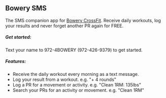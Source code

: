 ## Bowery SMS
The SMS companion app for [Bowery CrossFit](http://www.bowerycrossfit.com). Receive daily workouts, log your results and never forget another PR again for FREE.

##### Get started:
Text your name to 972-4BOWERY (972-426-9379) to get started.

##### Features:
- Receive the daily workout every morning as a text message.
- Log your result from a workout. e.g. "+ 4 rounds"
- Log a PR for a movement or activity. e.g. "Clean 1RM: 135lbs"
- Search your PRs for an activity or movement. e.g. "Clean 1RM"
